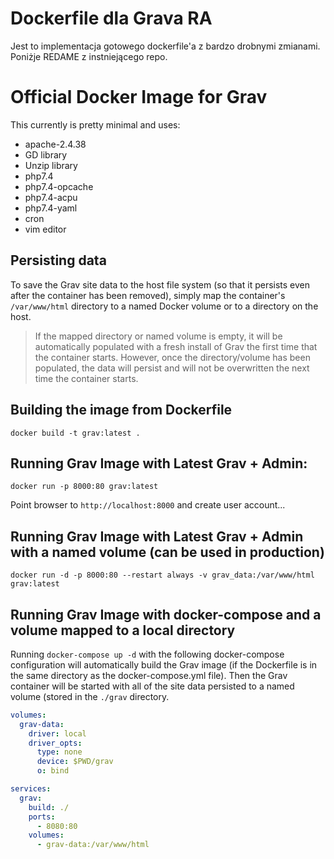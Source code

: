 # Dockerfile dla Grava RA

Jest to implementacja gotowego dockerfile'a z bardzo drobnymi zmianami. Poniżje REDAME z instniejącego repo.

# Official Docker Image for Grav

This currently is pretty minimal and uses:

* apache-2.4.38
* GD library
* Unzip library
* php7.4
* php7.4-opcache
* php7.4-acpu
* php7.4-yaml
* cron
* vim editor

## Persisting data

To save the Grav site data to the host file system (so that it persists even after the container has been removed), simply map the container's `/var/www/html` directory to a named Docker volume or to a directory on the host.

> If the mapped directory or named volume is empty, it will be automatically populated with a fresh install of Grav the first time that the container starts. However, once the directory/volume has been populated, the data will persist and will not be overwritten the next time the container starts.

## Building the image from Dockerfile

```
docker build -t grav:latest .
```

## Running Grav Image with Latest Grav + Admin:

```
docker run -p 8000:80 grav:latest
```

Point browser to `http://localhost:8000` and create user account...

## Running Grav Image with Latest Grav + Admin with a named volume (can be used in production)

```
docker run -d -p 8000:80 --restart always -v grav_data:/var/www/html grav:latest
```

## Running Grav Image with docker-compose and a volume mapped to a local directory

Running `docker-compose up -d` with the following docker-compose configuration will automatically build the Grav image (if the Dockerfile is in the same directory as the docker-compose.yml file). Then the Grav container will be started with all of the site data persisted to a named volume (stored in the `./grav` directory.

```.yml
volumes:
  grav-data:
    driver: local
    driver_opts:
      type: none
      device: $PWD/grav
      o: bind

services:
  grav:
    build: ./
    ports:
      - 8080:80
    volumes:
      - grav-data:/var/www/html
```
